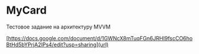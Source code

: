 # MyCard
Тестовое задание на архитектуру MVVM

[https://docs.google.com/document/d/1GWNcX8mTuqFGn6JRHI9fscCO6hoBtHd5bYPrjA2IPs4/edit?usp=sharing](url)
